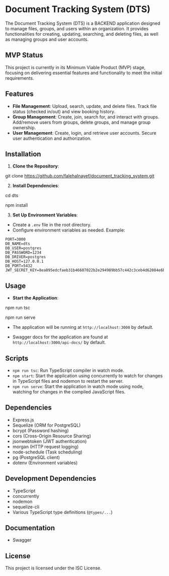# Document Tracking System (DTS)

The Document Tracking System (DTS) is a BACKEND application designed to manage files, groups, and users within an organization. It provides functionalities for creating, updating, searching, and deleting files, as well as managing groups and user accounts.

## MVP Status

This project is currently in its Minimum Viable Product (MVP) stage, focusing on delivering essential features and functionality to meet the initial requirements.

## Features

- **File Management**: Upload, search, update, and delete files. Track file status (checked in/out) and view booking history.
- **Group Management**: Create, join, search for, and interact with groups. Add/remove users from groups, delete groups, and manage group ownership.
- **User Management**: Create, login, and retrieve user accounts. Secure user authentication and authorization.

## Installation

1. **Clone the Repository**:

git clone https://github.com/falehalnayef/document_tracking_system.git


2. **Install Dependencies**:

cd dts

npm install


3. **Set Up Environment Variables**:

- Create a `.env` file in the root directory.
- Configure environment variables as needed. Example:
```
PORT=3000
DB_NAME=dts
DB_USER=postgres
DB_PASSWORD=1234
DB_DRIVER=postgres
DB_HOST=127.0.0.1
DB_PORT=5432
JWT_SECRET_KEY=8ea895edcfaeb31b46607022b2e294989bb57c442c3ceb4d62084e6b721f685b34640b306a611f29acbdd62afdb698ad69634f54820b671d9282b1da7c5dfc05
```

## Usage

- **Start the Application**:

npm run tsc

npm run serve


- The application will be running at `http://localhost:3000` by default.

- Swagger docs for the application are found at `http://localhost:3000/api-docs/` by default.


## Scripts

- `npm run tsc`: Run TypeScript compiler in watch mode.
- `npm start`: Start the application using concurrently to watch for changes in TypeScript files and nodemon to restart the server.
- `npm run serve`: Start the application in watch mode using node, watching for changes in the compiled JavaScript files.

## Dependencies

- Express.js
- Sequelize (ORM for PostgreSQL)
- bcrypt (Password hashing)
- cors (Cross-Origin Resource Sharing)
- jsonwebtoken (JWT authentication)
- morgan (HTTP request logging)
- node-schedule (Task scheduling)
- pg (PostgreSQL client)
- dotenv (Environment variables)

## Development Dependencies

- TypeScript
- concurrently
- nodemon
- sequelize-cli
- Various TypeScript type definitions (`@types/...`)

## Documentation
- Swagger


## License

This project is licensed under the ISC License.
